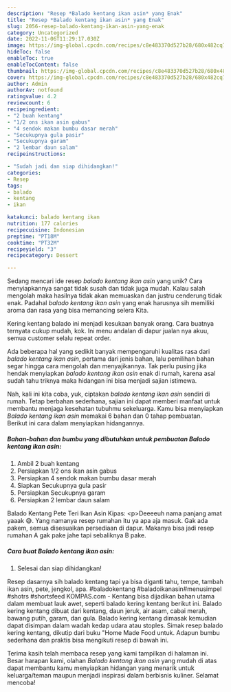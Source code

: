 ```yaml
---
description: "Resep *Balado kentang ikan asin* yang Enak"
title: "Resep *Balado kentang ikan asin* yang Enak"
slug: 2056-resep-balado-kentang-ikan-asin-yang-enak
category: Uncategorized
date: 2022-11-06T11:29:17.030Z
image: https://img-global.cpcdn.com/recipes/c8e483370d527b28/680x482cq70/balado-kentang-ikan-asin-foto-resep-utama.jpg
hideToc: false
enableToc: true
enableTocContent: false
thumbnail: https://img-global.cpcdn.com/recipes/c8e483370d527b28/680x482cq70/balado-kentang-ikan-asin-foto-resep-utama.jpg
cover: https://img-global.cpcdn.com/recipes/c8e483370d527b28/680x482cq70/balado-kentang-ikan-asin-foto-resep-utama.jpg
author: Admin
authorAv: notfound
ratingvalue: 4.2
reviewcount: 6
recipeingredient:
- "2 buah kentang"
- "1/2 ons ikan asin gabus"
- "4 sendok makan bumbu dasar merah"
- "Secukupnya gula pasir"
- "Secukupnya garam"
- "2 lembar daun salam"
recipeinstructions:

- "Sudah jadi dan siap dihidangkan!"
categories:
- Resep
tags:
- balado
- kentang
- ikan

katakunci: balado kentang ikan 
nutrition: 177 calories
recipecuisine: Indonesian
preptime: "PT18M"
cooktime: "PT32M"
recipeyield: "3"
recipecategory: Dessert

---
```





Sedang mencari ide resep *balado kentang ikan asin* yang unik? Cara menyiapkannya sangat tidak susah dan tidak juga mudah. Kalau salah mengolah maka hasilnya tidak akan memuaskan dan justru cenderung tidak enak. Padahal *balado kentang ikan asin* yang enak harusnya sih memiliki aroma dan rasa yang bisa memancing selera Kita.





Kering kentang balado ini menjadi kesukaan banyak orang. Cara buatnya ternyata cukup mudah, kok. Ini menu andalan di dapur jualan nya akuu, semua customer selalu repeat order.

Ada beberapa hal yang sedikit banyak mempengaruhi kualitas rasa dari *balado kentang ikan asin*, pertama dari jenis bahan, lalu pemilihan bahan segar hingga cara mengolah dan menyajikannya. Tak perlu pusing jika hendak menyiapkan *balado kentang ikan asin* enak di rumah, karena asal sudah tahu triknya maka hidangan ini bisa menjadi sajian istimewa.






Nah, kali ini kita coba, yuk, ciptakan *balado kentang ikan asin* sendiri di rumah. Tetap berbahan sederhana, sajian ini dapat memberi manfaat untuk membantu menjaga kesehatan tubuhmu sekeluarga. Kamu bisa menyiapkan *Balado kentang ikan asin* memakai 6 bahan dan 0 tahap pembuatan. Berikut ini cara dalam menyiapkan hidangannya.

<!--inarticleads1-->

##### Bahan-bahan dan bumbu yang dibutuhkan untuk pembuatan *Balado kentang ikan asin*:

1. Ambil 2 buah kentang
1. Persiapkan 1/2 ons ikan asin gabus
1. Persiapkan 4 sendok makan bumbu dasar merah
1. Siapkan Secukupnya gula pasir
1. Persiapkan Secukupnya garam
1. Persiapkan 2 lembar daun salam


Balado Kentang Pete Teri Ikan Asin Kipas: &lt;p&gt;Deeeeuh nama panjang amat yaaak 😅. Yang namanya resep rumahan itu ya apa aja masuk. Gak ada pakem, semua disesuaikan persediaan di dapur. Makanya bisa jadi resep rumahan A gak pake jahe tapi sebaliknya B pake. 

<!--inarticleads2-->

##### Cara buat *Balado kentang ikan asin*:


1. Selesai dan siap dihidangkan!

Resep dasarnya sih balado kentang tapi ya bisa diganti tahu, tempe, tambah ikan asin, pete, jengkol, apa. #baladokentang #baladoikanasin#menusimpel #shotrs #shortsfeed KOMPAS.com - Kentang bisa dijadikan bahan utama dalam membuat lauk awet, seperti balado kering kentang berikut ini. Balado kering kentang dibuat dari kentang, daun jeruk, air asam, cabai merah, bawang putih, garam, dan gula. Balado kering kentang dimasak kemudian dapat disimpan dalam wadah kedap udara atau stoples. Simak resep balado kering kentang, dikutip dari buku &#34;Home Made Food untuk. Adapun bumbu sederhana dan praktis bisa mengikuti resep di bawah ini. 

Terima kasih telah membaca resep yang kami tampilkan di halaman ini. Besar harapan kami, olahan *Balado kentang ikan asin* yang mudah di atas dapat membantu kamu menyiapkan hidangan yang menarik untuk keluarga/teman maupun menjadi inspirasi dalam berbisnis kuliner. Selamat mencoba!
